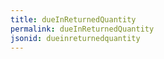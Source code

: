 ```yaml
---
title: dueInReturnedQuantity
permalink: dueInReturnedQuantity
jsonid: dueinreturnedquantity
---
```

